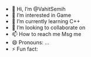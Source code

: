 - 👋 Hi, I’m @VahitSemih
- 👀 I’m interested in Game
- 🌱 I’m currently learning C++
- 💞️ I’m looking to collaborate on 
- 📫 How to reach me Msg me
- 😄 Pronouns: ...
- ⚡ Fun fact: 

<!---
VahitSemih/VahitSemih is a ✨ special ✨ repository because its `README.md` (this file) appears on your GitHub profile.
You can click the Preview link to take a look at your changes.
--->
